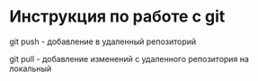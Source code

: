 # Инструкция по работе с git
 git push - добавление в удаленный репозиторий

 git pull - добавление изменений с удаленного репозитория на локальный
